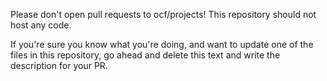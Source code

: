 Please don't open pull requests to ocf/projects! This repository should not
host any code.

If you're sure you know what you're doing, and want to update one of the files
in this repository, go ahead and delete this text and write the description for
your PR.
